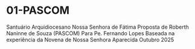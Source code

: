 # 01-PASCOM
Santuário Arquidiocesano Nossa Senhora de Fátima Proposta de Roberth Naninne de Souza (PASCOM) Para Pe. Fernando Lopes Baseada na experiência da Novena de Nossa Senhora Aparecida Outubro 2025

